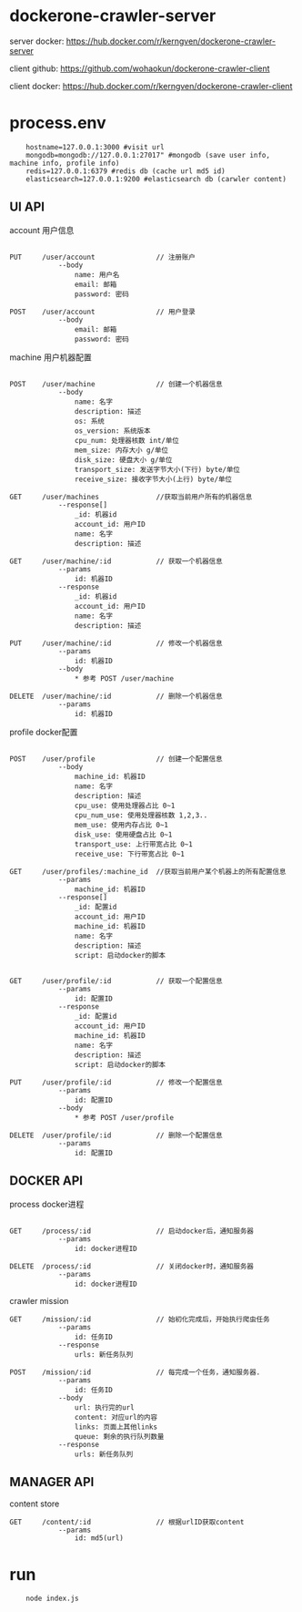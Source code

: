 # dockerone-crawler-server

server docker: https://hub.docker.com/r/kerngven/dockerone-crawler-server

client github: https://github.com/wohaokun/dockerone-crawler-client

client docker: https://hub.docker.com/r/kerngven/dockerone-crawler-client


# process.env

```
    hostname=127.0.0.1:3000 #visit url
    mongodb=mongodb://127.0.0.1:27017" #mongodb (save user info, machine info, profile info)
    redis=127.0.0.1:6379 #redis db (cache url md5 id)
    elasticsearch=127.0.0.1:9200 #elasticsearch db (carwler content)

```

## UI API

account 用户信息

```

PUT		/user/account 				// 注册账户
			--body
				name: 用户名
				email: 邮箱
				password: 密码

POST 	/user/account 				// 用户登录
			--body
				email: 邮箱
				password: 密码

```

machine 用户机器配置

```

POST 	/user/machine 				// 创建一个机器信息
			--body
				name: 名字
				description: 描述
				os: 系统
				os_version: 系统版本
				cpu_num: 处理器核数 int/单位
				mem_size: 内存大小 g/单位
				disk_size: 硬盘大小 g/单位
				transport_size: 发送字节大小(下行) byte/单位
				receive_size: 接收字节大小(上行) byte/单位

GET 	/user/machines 				//获取当前用户所有的机器信息
			--response[]
				_id: 机器id
				account_id: 用户ID
				name: 名字
				description: 描述

GET 	/user/machine/:id 			// 获取一个机器信息
			--params
				id: 机器ID
			--response
				_id: 机器id
				account_id: 用户ID
				name: 名字
				description: 描述

PUT 	/user/machine/:id 			// 修改一个机器信息
			--params
				id: 机器ID
			--body
				* 参考 POST /user/machine

DELETE 	/user/machine/:id 			// 删除一个机器信息
			--params
				id: 机器ID

```

profile docker配置

```

POST 	/user/profile 				// 创建一个配置信息
			--body
				machine_id: 机器ID
				name: 名字
				description: 描述
				cpu_use: 使用处理器占比 0~1
				cpu_num_use: 使用处理器核数 1,2,3..
				mem_use: 使用内存占比 0~1
				disk_use: 使用硬盘占比 0~1
				transport_use: 上行带宽占比 0~1
				receive_use: 下行带宽占比 0~1

GET 	/user/profiles/:machine_id 	//获取当前用户某个机器上的所有配置信息
			--params
				machine_id: 机器ID
			--response[]
				_id: 配置id
				account_id: 用户ID
				machine_id: 机器ID
				name: 名字
				description: 描述
				script: 启动docker的脚本


GET 	/user/profile/:id 			// 获取一个配置信息
			--params
				id: 配置ID
			--response
				_id: 配置id
				account_id: 用户ID
				machine_id: 机器ID
				name: 名字
				description: 描述
				script: 启动docker的脚本

PUT 	/user/profile/:id 			// 修改一个配置信息
			--params
				id: 配置ID
			--body
				* 参考 POST /user/profile

DELETE 	/user/profile/:id 			// 删除一个配置信息
			--params
				id: 配置ID

```

## DOCKER API

process docker进程

```

GET 	/process/:id 				// 启动docker后，通知服务器
			--params
				id: docker进程ID

DELETE 	/process/:id 				// 关闭docker时，通知服务器
			--params
				id: docker进程ID

```

crawler mission

```
GET 	/mission/:id 				// 始初化完成后，开始执行爬虫任务
			--params
				id: 任务ID
			--response
				urls: 新任务队列

POST 	/mission/:id 				// 每完成一个任务，通知服务器.
			--params
				id: 任务ID			
			--body
				url: 执行完的url
				content: 对应url的内容
				links: 页面上其他links
				queue: 剩余的执行队列数量
			--response
				urls: 新任务队列

```

## MANAGER API

content store

```
GET 	/content/:id 				// 根据urlID获取content
			--params
				id: md5(url)

```


# run
```
	node index.js
```